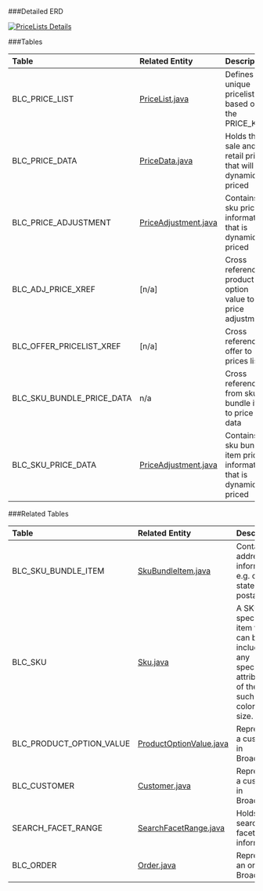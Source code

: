 ###Detailed ERD

[![PriceLists Details](dataModel/modules/PriceListsDetailedERD.png)](dataModel/modules/PriceListsDetailedERD.png)

###Tables

| Table                      | Related Entity | Description                                         |
|:---------------------------|:----------|:----------------------------------------------------|
|BLC_PRICE_LIST       | [PriceList.java](http://javadoc.broadleafcommerce.org/modules/PriceList/current/domain/PriceList.html)      | Defines a unique pricelist based on the PRICE_KEY|
|BLC_PRICE_DATA     | [PriceData.java](http://javadoc.broadleafcommerce.org/modules/PriceList/current/domain/PriceData.html)      |Holds the sale and retail price that will be dynamically priced  |
|BLC_PRICE_ADJUSTMENT | [PriceAdjustment.java](http://javadoc.broadleafcommerce.org/modules/PriceList/current/domain/PriceAdjustment.html)      | Contains sku price information that is dynamically priced  |
|BLC_ADJ_PRICE_XREF           | [n/a]      | Cross references product option value to price adjustment  |
|BLC_OFFER_PRICELIST_XREF     | [n/a]    | Cross references offer to prices list   |
|BLC_SKU_BUNDLE_PRICE_DATA     | n/a       | Cross reference from sku bundle item to price data  |
|BLC_SKU_PRICE_DATA | [PriceAdjustment.java](http://javadoc.broadleafcommerce.org/modules/PriceList/current/domain/SkuBundleItemPriceData.html)      | Contains sku bundle item price information that is dynamically priced  |
###Related Tables

| Table                | Related Entity    | Description                                         |
|:---------------------|:--------------|:----------------------------------------------------|
|BLC_SKU_BUNDLE_ITEM           | [SkuBundleItem.java](http://javadoc.broadleafcommerce.org/current/framework/org/broadleafcommerce/core/catalog/domain/SkuBundleItem.html)           | Contains address information, e.g. city, state, and postal code  |
|BLC_SKU          | [Sku.java](http://javadoc.broadleafcommerce.org/current/framework/org/broadleafcommerce/core/catalog/domain/Sku.html)          |  A SKU is a specific item that can be sold including any specific attributes of the item such as color or size.    |
|BLC_PRODUCT_OPTION_VALUE          | [ProductOptionValue.java](http://javadoc.broadleafcommerce.org/current/framework/org/broadleafcommerce/core/catalog/domain/ProductOptionValue.html)          | Represents a customer in Broadleaf  |
|BLC_CUSTOMER| [Customer.java](http://javadoc.broadleafcommerce.org/current/profile/org/broadleafcommerce/profile/core/domain/Customer.html)          | Represents a customer in Broadleaf |
|SEARCH_FACET_RANGE | [SearchFacetRange.java](http://javadoc.broadleafcommerce.org/current/framework/org/broadleafcommerce/core/search/domain/SearchFacetRange.html)          | Holds search facet range information  |
|BLC_ORDER             | [Order.java](http://javadoc.broadleafcommerce.org/current/framework/org/broadleafcommerce/core/order/domain/Order.html)          | Represents an order in Broadleaf  |
